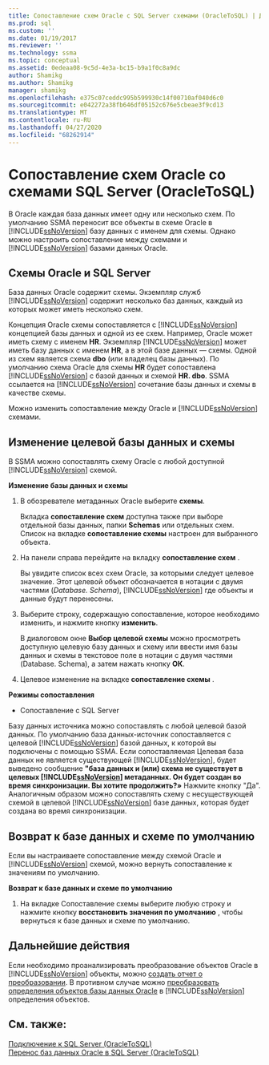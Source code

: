```yaml
---
title: Сопоставление схем Oracle с SQL Server схемами (OracleToSQL) | Документация Майкрософт
ms.prod: sql
ms.custom: ''
ms.date: 01/19/2017
ms.reviewer: ''
ms.technology: ssma
ms.topic: conceptual
ms.assetid: 0edeaa08-9c5d-4e3a-bc15-b9a1f0c8a9dc
author: Shamikg
ms.author: Shamikg
manager: shamikg
ms.openlocfilehash: e375c07ceddc995b599930c14f00710af040d6c0
ms.sourcegitcommit: e042272a38fb646df05152c676e5cbeae3f9cd13
ms.translationtype: MT
ms.contentlocale: ru-RU
ms.lasthandoff: 04/27/2020
ms.locfileid: "68262914"
---
```

# <a name="mapping-oracle-schemas-to-sql-server-schemas-oracletosql"></a>Сопоставление схем Oracle со схемами SQL Server (OracleToSQL)
В Oracle каждая база данных имеет одну или несколько схем. По умолчанию SSMA переносит все объекты в схеме Oracle в [!INCLUDE[ssNoVersion](../../includes/ssnoversion-md.md)] базу данных с именем для схемы. Однако можно настроить сопоставление между схемами и [!INCLUDE[ssNoVersion](../../includes/ssnoversion-md.md)] базами данных Oracle.  
  
## <a name="oracle-and-sql-server-schemas"></a>Схемы Oracle и SQL Server  
База данных Oracle содержит схемы. Экземпляр служб [!INCLUDE[ssNoVersion](../../includes/ssnoversion-md.md)] содержит несколько баз данных, каждый из которых может иметь несколько схем.  
  
Концепция Oracle схемы сопоставляется с [!INCLUDE[ssNoVersion](../../includes/ssnoversion-md.md)] концепцией базы данных и одной из ее схем. Например, Oracle может иметь схему с именем **HR**. Экземпляр [!INCLUDE[ssNoVersion](../../includes/ssnoversion-md.md)] может иметь базу данных с именем **HR**, а в этой базе данных — схемы. Одной из схем является схема **dbo** (или владелец базы данных). По умолчанию схема Oracle для схемы **HR** будет сопоставлена [!INCLUDE[ssNoVersion](../../includes/ssnoversion-md.md)] с базой данных и схемой **HR. dbo**. SSMA ссылается на [!INCLUDE[ssNoVersion](../../includes/ssnoversion-md.md)] сочетание базы данных и схемы в качестве схемы.  
  
Можно изменить сопоставление между Oracle и [!INCLUDE[ssNoVersion](../../includes/ssnoversion-md.md)] схемами.  
  
## <a name="modifying-the-target-database-and-schema"></a>Изменение целевой базы данных и схемы  
В SSMA можно сопоставлять схему Oracle с любой доступной [!INCLUDE[ssNoVersion](../../includes/ssnoversion-md.md)] схемой.  
  
**Изменение базы данных и схемы**  
  
1.  В обозревателе метаданных Oracle выберите **схемы**.  
  
    Вкладка **сопоставление схем** доступна также при выборе отдельной базы данных, папки **Schemas** или отдельных схем. Список на вкладке **сопоставление схемы** настроен для выбранного объекта.  
  
2.  На панели справа перейдите на вкладку **сопоставление схем** .  
  
    Вы увидите список всех схем Oracle, за которыми следует целевое значение. Этот целевой объект обозначается в нотации с двумя частями (*Database. Schema*), [!INCLUDE[ssNoVersion](../../includes/ssnoversion-md.md)] где объекты и данные будут перенесены.  
  
3.  Выберите строку, содержащую сопоставление, которое необходимо изменить, и нажмите кнопку **изменить**.  
  
    В диалоговом окне **Выбор целевой схемы** можно просмотреть доступную целевую базу данных и схему или ввести имя базы данных и схемы в текстовое поле в нотации с двумя частями (Database. Schema), а затем нажать кнопку **ОК**.  
  
4.  Целевое изменение на вкладке **сопоставление схемы** .  
  
**Режимы сопоставления**  
  
-   Сопоставление с SQL Server  
  
Базу данных источника можно сопоставлять с любой целевой базой данных. По умолчанию база данных-источник сопоставляется с целевой [!INCLUDE[ssNoVersion](../../includes/ssnoversion-md.md)] базой данных, к которой вы подключены с помощью SSMA. Если сопоставляемая Целевая база данных не является существующей [!INCLUDE[ssNoVersion](../../includes/ssnoversion-md.md)], будет выведено сообщение **"база данных и (или) схема не существует в целевых [!INCLUDE[ssNoVersion](../../includes/ssnoversion-md.md)] метаданных. Он будет создан во время синхронизации. Вы хотите продолжить?»** Нажмите кнопку "Да". Аналогичным образом можно сопоставлять схему с несуществующей схемой в целевой [!INCLUDE[ssNoVersion](../../includes/ssnoversion-md.md)] базе данных, которая будет создана во время синхронизации.  
  
## <a name="reverting-to-the-default-database-and-schema"></a>Возврат к базе данных и схеме по умолчанию  
Если вы настраиваете сопоставление между схемой Oracle и [!INCLUDE[ssNoVersion](../../includes/ssnoversion-md.md)] схемой, можно вернуть сопоставление к значениям по умолчанию.  
  
**Возврат к базе данных и схеме по умолчанию**  
  
1.  На вкладке Сопоставление схемы выберите любую строку и нажмите кнопку **восстановить значения по умолчанию** , чтобы вернуться к базе данных и схеме по умолчанию.  
  
## <a name="next-steps"></a>Дальнейшие действия  
Если необходимо проанализировать преобразование объектов Oracle в [!INCLUDE[ssNoVersion](../../includes/ssnoversion-md.md)] объекты, можно [создать отчет о преобразовании](assessing-oracle-schemas-for-conversion-oracletosql.md). В противном случае можно [преобразовать определения объектов базы данных Oracle](converting-oracle-schemas-oracletosql.md) в [!INCLUDE[ssNoVersion](../../includes/ssnoversion-md.md)] определения объектов.  
  
## <a name="see-also"></a>См. также:  
[Подключение к SQL Server &#40;OracleToSQL&#41;](../../ssma/oracle/connecting-to-sql-server-oracletosql.md)  
[Перенос баз данных Oracle в SQL Server &#40;OracleToSQL&#41;](../../ssma/oracle/migrating-oracle-databases-to-sql-server-oracletosql.md)  
  
